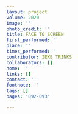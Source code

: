 ```yaml
---
layout: project
volume: 2020
image: ''
photo_credit: ''
title: FACE TO SCREEN
first_performed: ''
place: ''
times_performed: ''
contributor: IEKE TRINKS
collaborators: []
home: ''
links: []
contact: ''
footnote: ''
tags: []
pages: '092-093'

---
```




